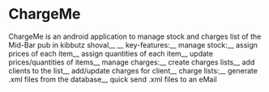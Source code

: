# ChargeMe
ChargeMe is an android application to manage stock and charges list of the Mid-Bar pub in kibbutz shoval__
__
key-features:__
manage stock:__
  assign prices of each item__
  assign quantities of each item__
  update prices/quantities of items__
manage charges:__
  create charges lists__
  add clients to the list__
  add/update charges for client__
charge lists:__
  generate .xml files from the database__
  quick send .xml files to an eMail
